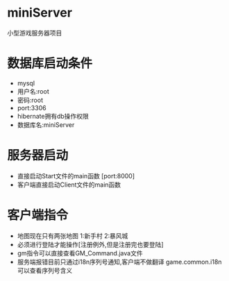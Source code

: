 # miniServer
小型游戏服务器项目

# 数据库启动条件
*   mysql
*   用户名:root
*   密码:root
*   port:3306
*   hibernate拥有db操作权限
*   数据库名:miniServer

# 服务器启动
*   直接启动Start文件的main函数 [port:8000]
*   客户端直接启动Client文件的main函数

# 客户端指令
*   地图现在只有两张地图 1:新手村 2:暴风城
*   必须进行登陆才能操作[注册例外,但是注册完也要登陆]
*   gm指令可以直接查看GM_Command.java文件
*   服务端报错目前只通过i18n序列号通知,客户端不做翻译 game.common.i18n可以查看序列号含义

